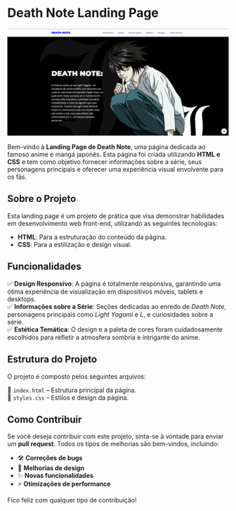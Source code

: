 # Death Note Landing Page

![Death Note Landing Page](https://github.com/EduardoSilvaNegreiros/Death-Note-Page/blob/main/deathnote.png?raw=true)

Bem-vindo à **Landing Page de Death Note**, uma página dedicada ao famoso anime e mangá japonês. Esta página foi criada utilizando **HTML e CSS** e tem como objetivo fornecer informações sobre a série, seus personagens principais e oferecer uma experiência visual envolvente para os fãs.

## Sobre o Projeto

Esta landing page é um projeto de prática que visa demonstrar habilidades em desenvolvimento web front-end, utilizando as seguintes tecnologias:

- **HTML**: Para a estruturação do conteúdo da página.
- **CSS**: Para a estilização e design visual.

## Funcionalidades

✅ **Design Responsivo**: A página é totalmente responsiva, garantindo uma ótima experiência de visualização em dispositivos móveis, tablets e desktops.  
✅ **Informações sobre a Série**: Seções dedicadas ao enredo de *Death Note*, personagens principais como *Light Yagami* e *L*, e curiosidades sobre a série.  
✅ **Estética Temática**: O design e a paleta de cores foram cuidadosamente escolhidos para refletir a atmosfera sombria e intrigante do anime.  

## Estrutura do Projeto

O projeto é composto pelos seguintes arquivos:

📄 `index.html` – Estrutura principal da página.  
🎨 `styles.css` – Estilos e design da página.  

## Como Contribuir

Se você deseja contribuir com este projeto, sinta-se à vontade para enviar um **pull request**. Todos os tipos de melhorias são bem-vindos, incluindo:

- 🛠️ **Correções de bugs**  
- 🎨 **Melhorias de design**  
- ✨ **Novas funcionalidades**  
- ⚡ **Otimizações de performance**  

Fico feliz com qualquer tipo de contribuição!
